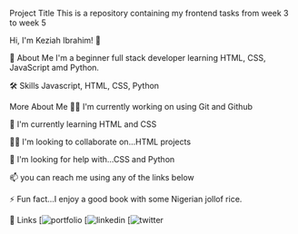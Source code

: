 Project Title
This is a repository containing my frontend tasks from week 3 to week 5

Hi, I'm Keziah Ibrahim! 👋

🚀 About Me
I'm a beginner full stack developer learning HTML, CSS, JavaScript amd Python.

🛠 Skills
Javascript, HTML, CSS, Python


More About Me
👩‍💻 I'm currently working on using Git and Github

🧠 I'm currently learning HTML and CSS 

👯‍♀️ I'm looking to collaborate on...HTML projects

🤔 I'm looking for help with...CSS and Python

📫 you can reach me using any of the links below

⚡️ Fun fact...I enjoy a good book with some Nigerian jollof rice.

 🔗 Links
[![portfolio](https://127.0.0.1:5500/portfolio.html/)
[![linkedin](https://wwww.linkedin.com/in/keziah-ibrahim-0a5757253)
[![twitter](https://twitter.com/the_kezia?t=J3YSFHBfPqL_xP_vYAAqZg&s=09/)
